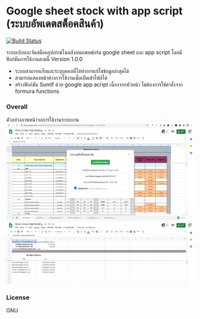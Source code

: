 # Google sheet stock with app script (ระบบอัพเดตสต็อคสินค้า)

[![Build Status](https://travis-ci.org/joemccann/dillinger.svg?branch=master)](https://travis-ci.org/joemccann/dillinger)

ระบบเบิกและจัดสต็อคอุปกรณ์ในคลังบนแพทฟอร์ม google sheet และ app script โดยมีฟังก์ชันการใช้งานตามนี้ Version 1.0.0

  - ระบบสามารถเก็บและระบุบุคคลที่ได้ทำการแก้ไขข้อมูลล่าสุดได้
  - สามารถแสดงหน้าต่างการใช้งานเมื่อเปิดเข้าไฟล์ได้
  - สร้างฟังก์ชัน SumIf ด้วย google app acript เนื่องจากหัวหน้า ไม่ต้องการใช้คำสั่งจาก formura functions

### Overall
ตัวอย่างภาพหน้าจอการใช้งานระบบงาน
![Main Panel UI](https://github.com/ggafiled/googlesheet_appscript_stock_update/blob/master/img/googlesheet_html_appscript_project_check_stock.PNG)
![Main Panel UI](https://github.com/ggafiled/googlesheet_appscript_stock_update/blob/master/img/googlesheet_html_appscript_project_check_stock02.PNG)

### License
GNU

